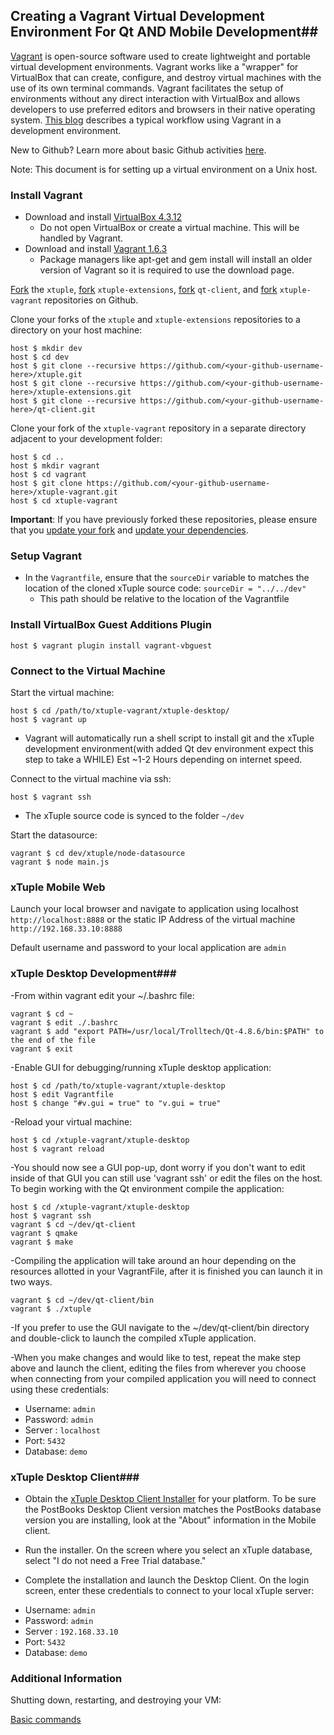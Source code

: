 ## Creating a Vagrant Virtual Development Environment For Qt AND Mobile Development##

[Vagrant](http://docs.vagrantup.com/v2/why-vagrant/index.html) is open-source software used to create lightweight and portable virtual development environments. Vagrant works like a "wrapper" for VirtualBox that can create, configure, and destroy virtual machines with the use of its own terminal commands. Vagrant facilitates the setup of environments without any direct interaction with VirtualBox and allows developers to use preferred editors and browsers in their native operating system. [This blog](http://mitchellh.com/the-tao-of-vagrant) describes a typical workflow using Vagrant in a development environment.

New to Github? Learn more about basic Github activities [here](https://help.github.com/categories/54/articles).

Note: This document is for setting up a virtual environment on a Unix host.

### Install Vagrant ###

- Download and install [VirtualBox 4.3.12](https://www.virtualbox.org/wiki/Downloads)
  - Do not open VirtualBox or create a virtual machine. This will be handled by Vagrant.
- Download and install [Vagrant 1.6.3](http://www.vagrantup.com/download-archive/v1.6.3.html)
  - Package managers like apt-get and gem install will install an older version of Vagrant so it is required to use the download page.

[Fork](http://github.com/xtuple/xtuple/fork) the `xtuple`, [fork](http://github.com/xtuple/xtuple-extensions/fork)  `xtuple-extensions`, [fork](http://github.com/xtuple/qt-client/fork) `qt-client`, and [fork](http://github.com/xtuple/xtuple-vagrant/fork) `xtuple-vagrant` repositories on Github.

Clone your forks of the `xtuple` and `xtuple-extensions` repositories to a directory on your host machine:

    host $ mkdir dev
    host $ cd dev
    host $ git clone --recursive https://github.com/<your-github-username-here>/xtuple.git
    host $ git clone --recursive https://github.com/<your-github-username-here>/xtuple-extensions.git
    host $ git clone --recursive https://github.com/<your-github-username-here>/qt-client.git

Clone your fork of the `xtuple-vagrant` repository in a separate directory adjacent to your development folder:

    host $ cd ..
    host $ mkdir vagrant
    host $ cd vagrant
    host $ git clone https://github.com/<your-github-username-here>/xtuple-vagrant.git
    host $ cd xtuple-vagrant

**Important**: If you have previously forked these repositories, please ensure that you [update your fork](../../../../xtuple/wiki/Basic-Git-Usage#wiki-merging) and [update your dependencies](../../../../xtuple/wiki/Upgrading#wiki-update-stack-dependencies).

### Setup Vagrant ###

- In the `Vagrantfile`, ensure that the `sourceDir` variable to matches the location of the cloned xTuple source code: `sourceDir = "../../dev"`
  - This path should be relative to the location of the Vagrantfile

### Install VirtualBox Guest Additions Plugin

    host $ vagrant plugin install vagrant-vbguest

### Connect to the Virtual Machine ###

Start the virtual machine:

    host $ cd /path/to/xtuple-vagrant/xtuple-desktop/
    host $ vagrant up

- Vagrant will automatically run a shell script to install git and the xTuple development environment(with added Qt dev environment expect this step to take a WHILE) Est ~1-2 Hours depending on internet speed.

Connect to the virtual machine via ssh:

    host $ vagrant ssh

- The xTuple source code is synced to the folder `~/dev`

Start the datasource:

    vagrant $ cd dev/xtuple/node-datasource
    vagrant $ node main.js

### xTuple Mobile Web

Launch your local browser and navigate to application using localhost `http://localhost:8888` or the static IP Address of the virtual machine `http://192.168.33.10:8888`

Default username and password to your local application are `admin`

### xTuple Desktop Development###

-From within vagrant edit your ~/.bashrc file:

    vagrant $ cd ~
    vagrant $ edit ./.bashrc
    vagrant $ add "export PATH=/usr/local/Trolltech/Qt-4.8.6/bin:$PATH" to the end of the file
    vagrant $ exit

-Enable GUI for debugging/running xTuple desktop application:

    host $ cd /path/to/xtuple-vagrant/xtuple-desktop
    host $ edit Vagrantfile
    host $ change "#v.gui = true" to "v.gui = true"

-Reload your virtual machine:

    host $ cd /xtuple-vagrant/xtuple-desktop
    host $ vagrant reload

-You should now see a GUI pop-up, dont worry if you don't want to edit inside of that GUI you can still use 'vagrant ssh' or edit the files on the host. To begin working with the Qt environment compile the application:

    host $ cd /xtuple-vagrant/xtuple-desktop
    host $ vagrant ssh
    vagrant $ cd ~/dev/qt-client
    vagrant $ qmake
    vagrant $ make

-Compiling the application will take around an hour depending on the resources allotted in your VagrantFile, after it is finished you can launch it in two ways.

    vagrant $ cd ~/dev/qt-client/bin
    vagrant $ ./xtuple

-If you prefer to use the GUI navigate to the ~/dev/qt-client/bin directory and double-click to launch the compiled xTuple application.

-When you make changes and would like to test, repeat the make step above and launch the client, editing the files from wherever you choose when connecting from your compiled application you will need to connect using these credentials:
  * Username: `admin`
  * Password: `admin`
  * Server : `localhost`
  * Port: `5432`
  * Database: `demo`

### xTuple Desktop Client###

- Obtain the [xTuple Desktop Client Installer](https://sourceforge.net/projects/postbooks/files/latest/download?source=dlp) for your platform. To be sure the PostBooks Desktop Client version matches the PostBooks database version you are installing, look at the "About" information in the Mobile client.

- Run the installer. On the screen where you select an xTuple database, select "I do not need a Free Trial database."
-  Complete the installation and launch the Desktop Client. On the login screen, enter these credentials to connect to your local xTuple server:
  * Username: `admin`
  * Password: `admin`
  * Server : `192.168.33.10`
  * Port: `5432`
  * Database: `demo`

### Additional Information ###

Shutting down, restarting, and destroying your VM:

[Basic commands](../../wiki/Vagrant-Tips-and-Tricks#wiki-vagrant-commands)
